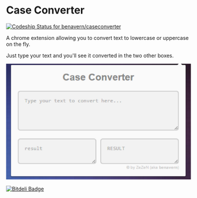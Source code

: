 Case Converter
=========
[ ![Codeship Status for benavern/caseconverter](https://codeship.com/projects/b7a1fcb0-c416-0132-1c4e-2229894e097b/status?branch=master)](https://codeship.com/projects/74023)

A chrome extension allowing you to convert text to lowercase or uppercase on the fly.

Just type your text and you'll see it converted in the two other boxes.

![Screenshot](/Capture.PNG "Screeshot")


[![Bitdeli Badge](https://d2weczhvl823v0.cloudfront.net/benavern/caseconverter/trend.png)](https://bitdeli.com/free "Bitdeli Badge")

